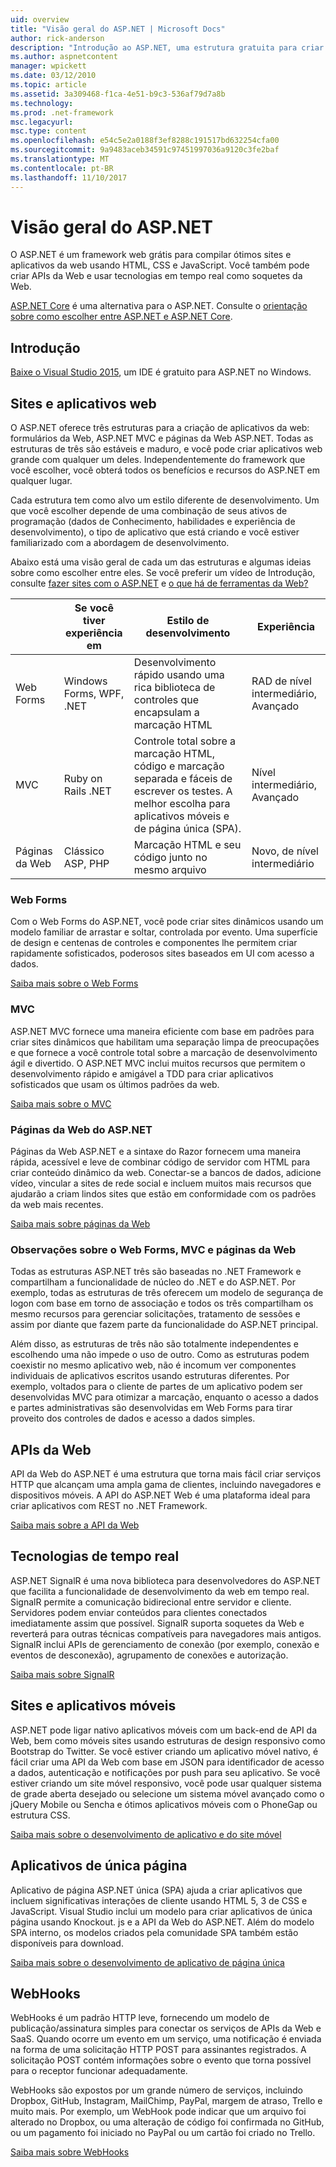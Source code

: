 ```yaml
---
uid: overview
title: "Visão geral do ASP.NET | Microsoft Docs"
author: rick-anderson
description: "Introdução ao ASP.NET, uma estrutura gratuita para criar sites, aplicativos web e APIs da web."
ms.author: aspnetcontent
manager: wpickett
ms.date: 03/12/2010
ms.topic: article
ms.assetid: 3a309468-f1ca-4e51-b9c3-536af79d7a8b
ms.technology: 
ms.prod: .net-framework
msc.legacyurl: 
msc.type: content
ms.openlocfilehash: e54c5e2a0188f3ef8288c191517bd632254cfa00
ms.sourcegitcommit: 9a9483aceb34591c97451997036a9120c3fe2baf
ms.translationtype: MT
ms.contentlocale: pt-BR
ms.lasthandoff: 11/10/2017
---
```

# <a name="aspnet-overview"></a>Visão geral do ASP.NET

O ASP.NET é um framework web grátis para compilar ótimos sites e aplicativos da web usando HTML, CSS e JavaScript. Você também pode criar APIs da Web e usar tecnologias em tempo real como soquetes da Web.

[ASP.NET Core](https://docs.microsoft.com/aspnet/core/) é uma alternativa para o ASP.NET.  Consulte o [orientação sobre como escolher entre ASP.NET e ASP.NET Core](https://docs.microsoft.com/aspnet/core/choose-aspnet-framework).

## <a name="get-started"></a>Introdução

[Baixe o Visual Studio 2015](https://go.microsoft.com/fwlink/?LinkId=826064), um IDE é gratuito para ASP.NET no Windows.

## <a name="websites-and-web-applications"></a>Sites e aplicativos web

 O ASP.NET oferece três estruturas para a criação de aplicativos da web: formulários da Web, ASP.NET MVC e páginas da Web ASP.NET. Todas as estruturas de três são estáveis e maduro, e você pode criar aplicativos web grande com qualquer um deles. Independentemente do framework que você escolher, você obterá todos os benefícios e recursos do ASP.NET em qualquer lugar.

Cada estrutura tem como alvo um estilo diferente de desenvolvimento. Um que você escolher depende de uma combinação de seus ativos de programação (dados de Conhecimento, habilidades e experiência de desenvolvimento), o tipo de aplicativo que está criando e você estiver familiarizado com a abordagem de desenvolvimento.

Abaixo está uma visão geral de cada um das estruturas e algumas ideias sobre como escolher entre eles. Se você preferir um vídeo de Introdução, consulte [fazer sites com o ASP.NET](https://channel9.msdn.com/Blogs/ASP-NET-Site-Videos/Making-Websites-with-ASPNET) e [o que há de ferramentas da Web?](https://channel9.msdn.com/Blogs/ASP-NET-Site-Videos/what-is-web-tools)

|   | Se você tiver experiência em | Estilo de desenvolvimento | Experiência | 
|-----------|----------------------|-----------------------------------------------------|----------------|
| Web Forms | Windows Forms, WPF, .NET | Desenvolvimento rápido usando uma rica biblioteca de controles que encapsulam a marcação HTML | RAD de nível intermediário, Avançado |
| MVC       | Ruby on Rails .NET  | Controle total sobre a marcação HTML, código e marcação separada e fáceis de escrever os testes. A melhor escolha para aplicativos móveis e de página única (SPA). | Nível intermediário, Avançado |
| Páginas da Web  | Clássico ASP, PHP     | Marcação HTML e seu código junto no mesmo arquivo | Novo, de nível intermediário |

### <a name="web-forms"></a>Web Forms

Com o Web Forms do ASP.NET, você pode criar sites dinâmicos usando um modelo familiar de arrastar e soltar, controlada por evento. Uma superfície de design e centenas de controles e componentes lhe permitem criar rapidamente sofisticados, poderosos sites baseados em UI com acesso a dados. 

[Saiba mais sobre o Web Forms](web-forms/index.md)

### <a name="mvc"></a>MVC

ASP.NET MVC fornece uma maneira eficiente com base em padrões para criar sites dinâmicos que habilitam uma separação limpa de preocupações e que fornece a você controle total sobre a marcação de desenvolvimento ágil e divertido. O ASP.NET MVC inclui muitos recursos que permitem o desenvolvimento rápido e amigável a TDD para criar aplicativos sofisticados que usam os últimos padrões da web. 

[Saiba mais sobre o MVC](mvc/index.md)

### <a name="aspnet-web-pages"></a>Páginas da Web do ASP.NET

Páginas da Web ASP.NET e a sintaxe do Razor fornecem uma maneira rápida, acessível e leve de combinar código de servidor com HTML para criar conteúdo dinâmico da web. Conectar-se a bancos de dados, adicione vídeo, vincular a sites de rede social e incluem muitos mais recursos que ajudarão a criam lindos sites que estão em conformidade com os padrões da web mais recentes.

[Saiba mais sobre páginas da Web](web-pages/index.md)

### <a name="notes-about-web-forms-mvc-and-web-pages"></a>Observações sobre o Web Forms, MVC e páginas da Web

Todas as estruturas ASP.NET três são baseadas no .NET Framework e compartilham a funcionalidade de núcleo do .NET e do ASP.NET. Por exemplo, todas as estruturas de três oferecem um modelo de segurança de logon com base em torno de associação e todos os três compartilham os mesmo recursos para gerenciar solicitações, tratamento de sessões e assim por diante que fazem parte da funcionalidade do ASP.NET principal.

Além disso, as estruturas de três não são totalmente independentes e escolhendo uma não impede o uso de outro. Como as estruturas podem coexistir no mesmo aplicativo web, não é incomum ver componentes individuais de aplicativos escritos usando estruturas diferentes. Por exemplo, voltados para o cliente de partes de um aplicativo podem ser desenvolvidas MVC para otimizar a marcação, enquanto o acesso a dados e partes administrativas são desenvolvidas em Web Forms para tirar proveito dos controles de dados e acesso a dados simples.

## <a name="web-apis"></a>APIs da Web

API da Web do ASP.NET é uma estrutura que torna mais fácil criar serviços HTTP que alcançam uma ampla gama de clientes, incluindo navegadores e dispositivos móveis. A API do ASP.NET Web é uma plataforma ideal para criar aplicativos com REST no .NET Framework.

[Saiba mais sobre a API da Web](web-api/index.md)

<!-- Put first under Web API TOC:  Watch video (9 minutes) https://channel9.msdn.com/Blogs/ASP-NET-Site-Videos/services-and-aspnet -->

## <a name="real-time-technologies"></a>Tecnologias de tempo real

ASP.NET SignalR é uma nova biblioteca para desenvolvedores do ASP.NET que facilita a funcionalidade de desenvolvimento da web em tempo real. SignalR permite a comunicação bidirecional entre servidor e cliente. Servidores podem enviar conteúdos para clientes conectados imediatamente assim que possível. SignalR suporta soquetes da Web e reverterá para outras técnicas compatíveis para navegadores mais antigos. SignalR inclui APIs de gerenciamento de conexão (por exemplo, conexão e eventos de desconexão), agrupamento de conexões e autorização.

[Saiba mais sobre SignalR](signalr/index.md)

<!-- Put first under SignalR TOC:  Watch video (6 minutes) https://channel9.msdn.com/Blogs/ASP-NET-Site-Videos/signalr-and-the-real-time-web -->

## <a name="mobile-apps-and-sites"></a>Sites e aplicativos móveis 

ASP.NET pode ligar nativo aplicativos móveis com um back-end de API da Web, bem como móveis sites usando estruturas de design responsivo como Bootstrap do Twitter. Se você estiver criando um aplicativo móvel nativo, é fácil criar uma API da Web com base em JSON para identificador de acesso a dados, autenticação e notificações por push para seu aplicativo. Se você estiver criando um site móvel responsivo, você pode usar qualquer sistema de grade aberta desejado ou selecione um sistema móvel avançado como o jQuery Mobile ou Sencha e ótimos aplicativos móveis com o PhoneGap ou estrutura CSS.

[Saiba mais sobre o desenvolvimento de aplicativo e do site móvel](mobile/index.md)

<!-- Put first under mobile TOC:  Watch video (11 minutes) https://channel9.msdn.com/Blogs/ASP-NET-Site-Videos/aspnet-and-mobile -->

## <a name="single-page-applications"></a>Aplicativos de única página 

Aplicativo de página ASP.NET única (SPA) ajuda a criar aplicativos que incluem significativas interações de cliente usando HTML 5, 3 de CSS e JavaScript. Visual Studio inclui um modelo para criar aplicativos de única página usando Knockout. js e a API da Web do ASP.NET. Além do modelo SPA interno, os modelos criados pela comunidade SPA também estão disponíveis para download.

[Saiba mais sobre o desenvolvimento de aplicativo de página única](single-page-application/index.md)

## <a name="webhooks"></a>WebHooks

WebHooks é um padrão HTTP leve, fornecendo um modelo de publicação/assinatura simples para conectar os serviços de APIs da Web e SaaS. Quando ocorre um evento em um serviço, uma notificação é enviada na forma de uma solicitação HTTP POST para assinantes registrados. A solicitação POST contém informações sobre o evento que torna possível para o receptor funcionar adequadamente.

WebHooks são expostos por um grande número de serviços, incluindo Dropbox, GitHub, Instagram, MailChimp, PayPal, margem de atraso, Trello e muito mais. Por exemplo, um WebHook pode indicar que um arquivo foi alterado no Dropbox, ou uma alteração de código foi confirmada no GitHub, ou um pagamento foi iniciado no PayPal ou um cartão foi criado no Trello.

[Saiba mais sobre WebHooks](webhooks/index.md)





<!--
Create Deployment TOC based on https://www.asp.net/aspnet/overview/deployment
Copy deployment content map to MVC, WebForms, Web Pages, Web API sections.
Copy Web Deployment in Enterprise from WebForms to MVC
Move under ASP.NET Best practices
    What not to do in ASP.NET, and what to do instead https://review.docs.microsoft.com/en-us/aspnet/aspnet/overview/web-development-best-practices/what-not-to-do-in-aspnet-and-what-to-do-instead
    Async and await https://channel9.msdn.com/Blogs/ASP-NET-Site-Videos/async-and-await
    Building Real World Cloud Apps with Azure https://review.docs.microsoft.com/en-us/aspnet/aspnet/overview/developing-apps-with-windows-azure/building-real-world-cloud-apps-with-windows-azure/introduction
    Hands on Lab: Maintainable Azure Websites: Managing Change and Scale https://review.docs.microsoft.com/en-us/aspnet/aspnet/overview/developing-apps-with-windows-azure/maintainable-azure-websites-managing-change-and-scale

-->
